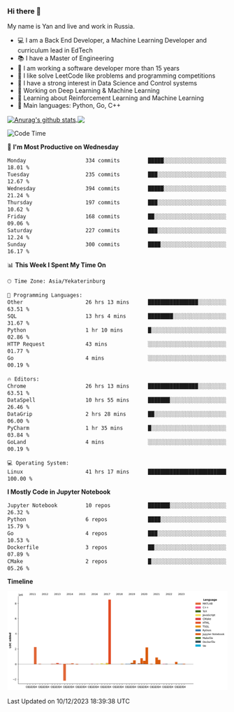 ### Hi there 👋

My name is Yan and live and work in Russia.

- 💻 I am a Back End Developer, a Machine Learning Developer and curriculum lead in EdTech
- 📚 I have a Master of Engineering
- 🤔 I am working a software developer more than 15 years
- 🌱 I like solve LeetCode like problems and programming competitions
- 📝 I have a strong interest in Data Science and Control systems
- 🔭 Working on Deep Learning & Machine Learning
- 🌱 Learning about Reinforcement Learning and Machine Learning
- 🌟 Main languages: Python, Go, C++

<!--


**yanchick/yanchick** is a ✨ _special_ ✨ repository because its `README.md` (this file) appears on your GitHub profile.

Here are some ideas to get you started:

- I am a self taught Full Stack Developer and a Machine Learning Developer
- 🌱 I’m currently learning ...
- 👯 I’m looking to collaborate on ...
- 🤔 I’m looking for help with ...
- 💬 Ask me about ...
- 📫 How to reach me: ...
- 😄 Pronouns: ...
- ⚡ Fun fact: ...

-->


<a href="https://github.com/anuraghazra/github-readme-stats">
    <img align="center" src="https://github-readme-stats.vercel.app/api?username=yanchick&count_private=true" alt="Anurag's github stats" />
</a>
<a href="https://github.com/anuraghazra/github-readme-stats">
    <img align="center" src="https://github-readme-stats.vercel.app/api/top-langs/?username=yanchick&hide=javascript,html,CSS" />
</a>

<!--START_SECTION:waka-->
![Code Time](http://img.shields.io/badge/Code%20Time-1%2C190%20hrs%2021%20mins-blue)

📅 **I'm Most Productive on Wednesday** 

```text
Monday                   334 commits         █████░░░░░░░░░░░░░░░░░░░░   18.01 % 
Tuesday                  235 commits         ███░░░░░░░░░░░░░░░░░░░░░░   12.67 % 
Wednesday                394 commits         █████░░░░░░░░░░░░░░░░░░░░   21.24 % 
Thursday                 197 commits         ███░░░░░░░░░░░░░░░░░░░░░░   10.62 % 
Friday                   168 commits         ██░░░░░░░░░░░░░░░░░░░░░░░   09.06 % 
Saturday                 227 commits         ███░░░░░░░░░░░░░░░░░░░░░░   12.24 % 
Sunday                   300 commits         ████░░░░░░░░░░░░░░░░░░░░░   16.17 % 
```


📊 **This Week I Spent My Time On** 

```text
🕑︎ Time Zone: Asia/Yekaterinburg

💬 Programming Languages: 
Other                    26 hrs 13 mins      ████████████████░░░░░░░░░   63.51 % 
SQL                      13 hrs 4 mins       ████████░░░░░░░░░░░░░░░░░   31.67 % 
Python                   1 hr 10 mins        █░░░░░░░░░░░░░░░░░░░░░░░░   02.86 % 
HTTP Request             43 mins             ░░░░░░░░░░░░░░░░░░░░░░░░░   01.77 % 
Go                       4 mins              ░░░░░░░░░░░░░░░░░░░░░░░░░   00.19 % 

🔥 Editors: 
Chrome                   26 hrs 13 mins      ████████████████░░░░░░░░░   63.51 % 
DataSpell                10 hrs 55 mins      ███████░░░░░░░░░░░░░░░░░░   26.46 % 
DataGrip                 2 hrs 28 mins       ██░░░░░░░░░░░░░░░░░░░░░░░   06.00 % 
PyCharm                  1 hr 35 mins        █░░░░░░░░░░░░░░░░░░░░░░░░   03.84 % 
GoLand                   4 mins              ░░░░░░░░░░░░░░░░░░░░░░░░░   00.19 % 

💻 Operating System: 
Linux                    41 hrs 17 mins      █████████████████████████   100.00 % 
```

**I Mostly Code in Jupyter Notebook** 

```text
Jupyter Notebook         10 repos            ███████░░░░░░░░░░░░░░░░░░   26.32 % 
Python                   6 repos             ████░░░░░░░░░░░░░░░░░░░░░   15.79 % 
Go                       4 repos             ███░░░░░░░░░░░░░░░░░░░░░░   10.53 % 
Dockerfile               3 repos             ██░░░░░░░░░░░░░░░░░░░░░░░   07.89 % 
CMake                    2 repos             █░░░░░░░░░░░░░░░░░░░░░░░░   05.26 % 
```



**Timeline**

![Lines of Code chart](https://raw.githubusercontent.com/yanchick/yanchick/main/assets/bar_graph.png)


 Last Updated on 10/12/2023 18:39:38 UTC
<!--END_SECTION:waka-->

